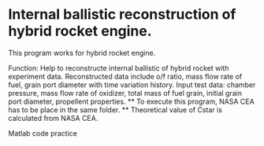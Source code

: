 # 	Internal ballistic reconstruction of hybrid rocket engine.

This program works for hybrid rocket engine.

Function: 
Help to reconstructe internal ballistic of hybrid rocket with experiment data.
Reconstructed data include o/f ratio, mass flow rate of fuel, grain port diameter with time variation history.
Input test data:  chamber pressure, mass flow rate of oxidizer, total mass of fuel grain, initial grain port diameter, propellent properties.
** To execute this program, NASA CEA has to be place in the same folder.
** Theoretical value of Cstar is calculated from NASA CEA.

 
Matlab code practice
